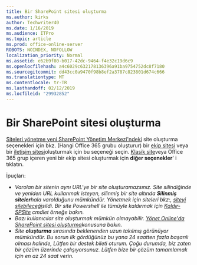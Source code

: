 ```yaml
---
title: Bir SharePoint sitesi oluşturma
ms.author: kirks
author: Techwriter40
ms.date: 1/16/2019
ms.audience: ITPro
ms.topic: article
ms.prod: office-online-server
ROBOTS: NOINDEX, NOFOLLOW
localization_priority: Normal
ms.assetid: e62b9f80-b017-42dc-9464-f4e32c19d6c9
ms.openlocfilehash: a4c6029c632178136396a91ba9754752dc8f7180
ms.sourcegitcommit: dd43cc0a9470f98b8ef2a3787c823801d674c666
ms.translationtype: MT
ms.contentlocale: tr-TR
ms.lasthandoff: 02/12/2019
ms.locfileid: "29932852"
---
```

# <a name="create-a-sharepoint-site"></a>Bir SharePoint sitesi oluşturma

[Siteleri yönetme yeni SharePoint Yönetim Merkezi'ndeki](https://docs.microsoft.com/sharepoint/manage-site-creation ) site oluşturma seçenekleri için bkz. (Hangi Office 365 grubu oluşturur) bir [ekip sitesi](https://support.office.com/article/create-a-team-site-in-sharepoint-ef10c1e7-15f3-42a3-98aa-b5972711777d?ui=en-US&amp;rs=en-US&amp;ad=US) veya bir [iletişim sitesi](https://support.office.com/article/7fb44b20-a72f-4d2c-9173-fc8f59ba50eb)oluşturmak için bu seçeneği seçin. [Klasik site](https://docs.microsoft.com/sharepoint/manage-sites-in-new-admin-center#create-a-site)veya Office 365 grup içeren yeni bir ekip sitesi oluşturmak için **diğer seçenekler**' i tıklatın. 
  
İpuçları:
- *Varolan bir sitenin aynı URL'ye bir site oluşturamazsınız. Site silindiğinde ve yeniden URL kullanmak isteyen, silinmiş bir site altında **Silinmiş siteler**hala varolduğunu mümkündür. Yönetmek için siteleri bkz:, [siteyi silebileceği](https://docs.microsoft.com/sharepoint/manage-sites-in-new-admin-center#delete-a-site)sildi. Bir site Powershell ile tümüyle kaldırmak için [Kaldır-SPSite](https://docs.microsoft.com/sharepoint/manage-sites-in-new-admin-center#delete-a-site) cmdlet örneğe bakın.*
- *Bazı kullanıcılar site oluşturmak mümkün olmayabilir. [Yönet Online'da SharePoint sitesi oluşturma](https://docs.microsoft.com/sharepoint/manage-site-creation)konusuna bakın.*
- *Site **oluşturma** sırasında beklenenden uzun takılmış görünüyor mümkündür. Bu sorun ilk gördüğünüz bu yana 24 saatten fazla başarılı olması halinde, Lütfen bir destek bileti oturum. Çoğu durumda, biz zaten bir çözüm üzerinde çalışıyorsunuz. Lütfen bize bir çözüm tamamlamak için en az 24 saat verin.*

